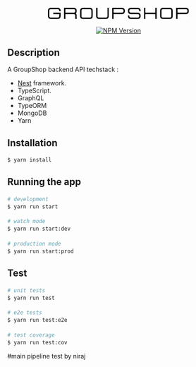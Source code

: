 <p align="center">
  <a href="http://nestjs.com/" target="blank"><img src="./public/images/GROUPSHOP-logo.svg" width="320" alt="Groupshop Logo" /></a>
</p>

[circleci-image]: https://img.shields.io/circleci/build/github/nestjs/nest/master?token=abc123def456
[circleci-url]: https://circleci.com/gh/nestjs/nest

  <p align="center"> </p>
    <p align="center">
<a href="https://www.npmjs.com/~nestjscore" target="_blank"><img src="https://img.shields.io/npm/v/@nestjs/core.svg" alt="NPM Version" /></a>


## Description
A GroupShop backend API techstack :
 - [Nest](https://github.com/nestjs/nest) framework.
 - TypeScript.
 - GraphQL
 - TypeORM
 - MongoDB
 - Yarn

## Installation

```bash
$ yarn install
```

## Running the app

```bash
# development
$ yarn run start

# watch mode
$ yarn run start:dev

# production mode
$ yarn run start:prod
```

## Test

```bash
# unit tests
$ yarn run test

# e2e tests
$ yarn run test:e2e

# test coverage
$ yarn run test:cov
```
#main pipeline test by niraj




